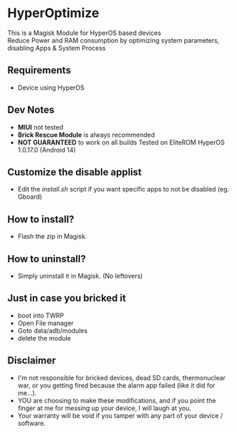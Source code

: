 # HyperOptimize
This is a Magisk Module for HyperOS based devices\
Reduce Power and RAM consumption by optimizing system parameters, disabling Apps & System Process

## Requirements
* Device using HyperOS

## Dev Notes
* **MIUI** not tested
* **Brick Rescue Module** is always recommended
* **NOT GUARANTEED** to work on all builds
Tested on EliteROM HyperOS 1.0.17.0 (Android 14)

## Customize the disable applist
* Edit the _install.sh_ script if you want specific apps to not be disabled (eg. Gboard)

## How to install?
* Flash the zip in Magisk.

## How to uninstall?
* Simply uninstall it in Magisk. (No leftovers)

## Just in case you bricked it
- boot into TWRP
- Open File manager
- Goto data/adb/modules
- delete the module

## Disclaimer
* I'm not responsible for bricked devices, dead SD cards, thermonuclear war, or you getting fired because the alarm app failed (like it did for me...).
* YOU are choosing to make these modifications, and if you point the finger at me for messing up your device, I will laugh at you.
* Your warranty will be void if you tamper with any part of your device / software.
